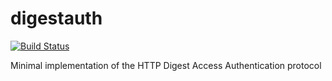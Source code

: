 # digestauth

[![Build Status](https://travis-ci.org/cet001/digestauth.svg?branch=develop)](https://travis-ci.org/cet001/digestauth)

Minimal implementation of the HTTP Digest Access Authentication protocol
